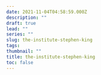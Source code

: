 ```yaml
---
date: 2021-11-04T04:58:59.000Z
description: ""
draft: true
lead: ""
series: ""
slug: the-institute-stephen-king
tags: 
thumbnail: ""
title: the-institute-stephen-king
toc: false
---
```

